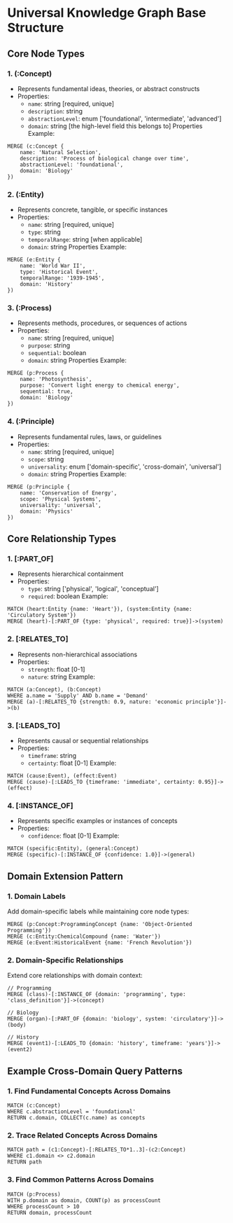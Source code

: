 # Universal Knowledge Graph Base Structure

## Core Node Types

### 1. (:Concept)
- Represents fundamental ideas, theories, or abstract constructs
- Properties:
  * `name`: string [required, unique]
  * `description`: string
  * `abstractionLevel`: enum ['foundational', 'intermediate', 'advanced']
  * `domain`: string [the high-level field this belongs to]
Properties Example:
```cypher
MERGE (c:Concept {
    name: 'Natural Selection',
    description: 'Process of biological change over time',
    abstractionLevel: 'foundational',
    domain: 'Biology'
})
```

### 2. (:Entity)
- Represents concrete, tangible, or specific instances
- Properties:
  * `name`: string [required, unique]
  * `type`: string
  * `temporalRange`: string [when applicable]
  * `domain`: string
Properties Example:
```cypher
MERGE (e:Entity {
    name: 'World War II',
    type: 'Historical Event',
    temporalRange: '1939-1945',
    domain: 'History'
})
```

### 3. (:Process)
- Represents methods, procedures, or sequences of actions
- Properties:
  * `name`: string [required, unique]
  * `purpose`: string
  * `sequential`: boolean
  * `domain`: string
Properties Example:
```cypher
MERGE (p:Process {
    name: 'Photosynthesis',
    purpose: 'Convert light energy to chemical energy',
    sequential: true,
    domain: 'Biology'
})
```

### 4. (:Principle)
- Represents fundamental rules, laws, or guidelines
- Properties:
  * `name`: string [required, unique]
  * `scope`: string
  * `universality`: enum ['domain-specific', 'cross-domain', 'universal']
  * `domain`: string
Properties Example:
```cypher
MERGE (p:Principle {
    name: 'Conservation of Energy',
    scope: 'Physical Systems',
    universality: 'universal',
    domain: 'Physics'
})
```

## Core Relationship Types

### 1. [:PART_OF]
- Represents hierarchical containment
- Properties:
  * `type`: string ['physical', 'logical', 'conceptual']
  * `required`: boolean
Example:
```cypher
MATCH (heart:Entity {name: 'Heart'}), (system:Entity {name: 'Circulatory System'})
MERGE (heart)-[:PART_OF {type: 'physical', required: true}]->(system)
```

### 2. [:RELATES_TO]
- Represents non-hierarchical associations
- Properties:
  * `strength`: float [0-1]
  * `nature`: string
Example:
```cypher
MATCH (a:Concept), (b:Concept)
WHERE a.name = 'Supply' AND b.name = 'Demand'
MERGE (a)-[:RELATES_TO {strength: 0.9, nature: 'economic principle'}]->(b)
```

### 3. [:LEADS_TO]
- Represents causal or sequential relationships
- Properties:
  * `timeframe`: string
  * `certainty`: float [0-1]
Example:
```cypher
MATCH (cause:Event), (effect:Event)
MERGE (cause)-[:LEADS_TO {timeframe: 'immediate', certainty: 0.95}]->(effect)
```

### 4. [:INSTANCE_OF]
- Represents specific examples or instances of concepts
- Properties:
  * `confidence`: float [0-1]
Example:
```cypher
MATCH (specific:Entity), (general:Concept)
MERGE (specific)-[:INSTANCE_OF {confidence: 1.0}]->(general)
```

## Domain Extension Pattern

### 1. Domain Labels
Add domain-specific labels while maintaining core node types:
```cypher
MERGE (p:Concept:ProgrammingConcept {name: 'Object-Oriented Programming'})
MERGE (c:Entity:ChemicalCompound {name: 'Water'})
MERGE (e:Event:HistoricalEvent {name: 'French Revolution'})
```

### 2. Domain-Specific Relationships
Extend core relationships with domain context:
```cypher
// Programming
MERGE (class)-[:INSTANCE_OF {domain: 'programming', type: 'class_definition'}]->(concept)

// Biology
MERGE (organ)-[:PART_OF {domain: 'biology', system: 'circulatory'}]->(body)

// History
MERGE (event1)-[:LEADS_TO {domain: 'history', timeframe: 'years'}]->(event2)
```

## Example Cross-Domain Query Patterns

### 1. Find Fundamental Concepts Across Domains
```cypher
MATCH (c:Concept)
WHERE c.abstractionLevel = 'foundational'
RETURN c.domain, COLLECT(c.name) as concepts
```

### 2. Trace Related Concepts Across Domains
```cypher
MATCH path = (c1:Concept)-[:RELATES_TO*1..3]-(c2:Concept)
WHERE c1.domain <> c2.domain
RETURN path
```

### 3. Find Common Patterns Across Domains
```cypher
MATCH (p:Process)
WITH p.domain as domain, COUNT(p) as processCount
WHERE processCount > 10
RETURN domain, processCount
```